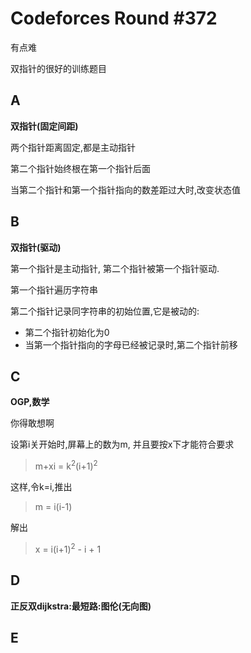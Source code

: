 # Codeforces Round #372

有点难

双指针的很好的训练题目

## A
**双指针(固定间距)**

两个指针距离固定,都是主动指针

第二个指针始终根在第一个指针后面

当第二个指针和第一个指针指向的数差距过大时,改变状态值

## B
**双指针(驱动)**

第一个指针是主动指针, 第二个指针被第一个指针驱动.

第一个指针遍历字符串

第二个指针记录同字符串的初始位置,它是被动的:

- 第二个指针初始化为0
- 当第一个指针指向的字母已经被记录时,第二个指针前移

## C
**OGP,数学**

你得敢想啊

设第i关开始时,屏幕上的数为m, 并且要按x下才能符合要求

> m+xi = k<sup>2</sup>(i+1)<sup>2</sup>

这样,令k=i,推出

> m = i(i-1)

解出

> x = i(i+1)<sup>2</sup> - i + 1

## D
**正反双dijkstra:最短路:图伦(无向图)**

## E

